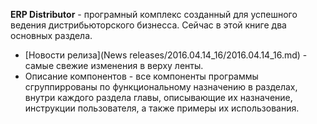 **ERP Distributor** - програмный комплекс созданный для успешного ведения дистрибьюторского бизнесса. Сейчас в этой книге два основных раздела.
- [Новости релиза](News releases/2016.04.14_16/2016.04.14_16.md) - самые свежие изменения в верху ленты.
- Описание компонентов - все компоненты программы сгруппиррованы по функциональному
назначению в разделах, внутри каждого раздела главы, описывающие их назначение, инструкции пользователя, а также примеры их использования.
